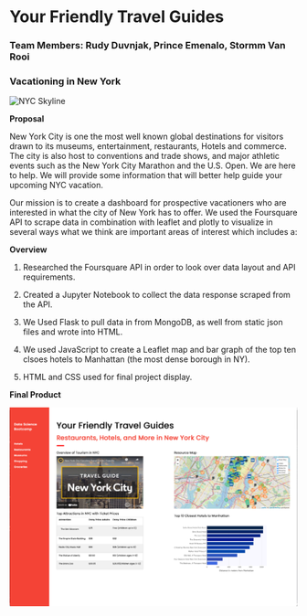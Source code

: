 # Your Friendly Travel Guides

### Team Members: Rudy Duvnjak, Prince Emenalo, Stormm Van Rooi

### Vacationing in New York

![NYC Skyline](https://images.unsplash.com/photo-1570304816841-906a17d7b067?ixlib=rb-1.2.1&ixid=MnwxMjA3fDB8MHxzZWFyY2h8MXx8bmV3JTIweW9yayUyMHNreWxpbmV8ZW58MHx8MHx8&w=1000&q=80)

**Proposal**

New York City is one the most well known global destinations for visitors drawn to its museums, entertainment, restaurants, Hotels and commerce. The city is also host to conventions and trade shows, and major athletic events such as the New York City Marathon and the U.S. Open.
We are here to help. We will provide some information that will better help guide your upcoming NYC vacation.  

Our mission is to create a dashboard for prospective vacationers who are interested in what the city of New York has to offer. We used the Foursquare API to scrape data in combination with leaflet and plotly to visualize in several ways what we think are important areas of interest which includes a: 

**Overview**

1. Researched the Foursquare API in order to look over data layout and API requirements.

2. Created a Jupyter Notebook to collect the data response scraped from the API.

3. We Used Flask to pull data in from MongoDB, as well from static json files and wrote into HTML.

4. We used JavaScript to create a Leaflet map and bar graph of the top ten clsoes hotels to Manhattan (the most dense borough in NY).

5. HTML and CSS used for final project display.

**Final Product**

![NYC Dashboard](https://github.com/stormmvanrooi/yourfriendly_travelguides/blob/master/Screenshot%20of%20NYC%20Dashboard.png)


   
 
